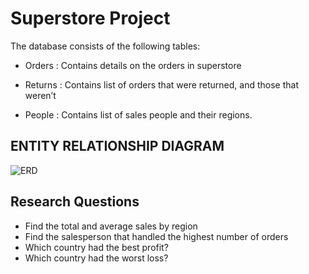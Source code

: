 # Superstore Project

The database consists of the following tables:

- Orders : Contains details on the orders in superstore

- Returns : Contains list of orders that were returned, and those that weren’t

- People  : Contains list of sales people and their regions.


## ENTITY RELATIONSHIP DIAGRAM

![ERD](https://user-images.githubusercontent.com/49078266/211865925-25fca908-b422-4d47-8292-936667960341.JPG)

## Research Questions
+ Find the total and average sales by region
+ Find the salesperson that handled the highest number of orders
+ Which country had the best profit?
+ Which country had the worst loss?
